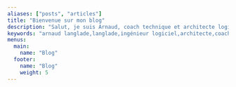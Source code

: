 ```yaml
---
aliases: ["posts", "articles"]
title: "Bienvenue sur mon blog"
description: "Salut, je suis Arnaud, coach technique et architecte logiciel. J'adore partager mes connaissances en ingénierie logicielle, allant des design patterns architecturaux aux tests logiciels en passant par diverses méthodologies. Mon objectif est de simplifier ces sujets compliqués pour les rendre plus compréhensibles et intéressants pour tous."
keywords: "arnaud langlade,langlade,ingénieur logiciel,architecte,coach technique,logiciel,oop,blog,tdd,bdd,ddd,event storming,example mapping,arnolanglade,architecture hexagonale,event sourcing,test unitaire"
menus:
  main:
    name: "Blog"
  footer:
    name: "Blog"
    weight: 5
---
```

